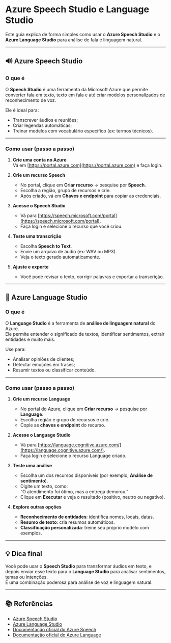 # Azure Speech Studio e Language Studio

Este guia explica de forma simples como usar o **Azure Speech Studio** e o **Azure Language Studio** para análise de fala e linguagem natural.

---

## 🔊 Azure Speech Studio

### O que é
O **Speech Studio** é uma ferramenta da Microsoft Azure que permite converter fala em texto, texto em fala e até criar modelos personalizados de reconhecimento de voz.  

Ele é ideal para:
- Transcrever áudios e reuniões;
- Criar legendas automáticas;
- Treinar modelos com vocabulário específico (ex: termos técnicos).

---

### Como usar (passo a passo)

1. **Crie uma conta no Azure**  
   Vá em [https://portal.azure.com](https://portal.azure.com) e faça login.

2. **Crie um recurso Speech**  
   - No portal, clique em **Criar recurso** → pesquise por **Speech**.  
   - Escolha a região, grupo de recursos e crie.  
   - Após criado, vá em **Chaves e endpoint** para copiar as credenciais.

3. **Acesse o Speech Studio**  
   - Vá para [https://speech.microsoft.com/portal](https://speech.microsoft.com/portal).  
   - Faça login e selecione o recurso que você criou.

4. **Teste uma transcrição**  
   - Escolha **Speech to Text**.  
   - Envie um arquivo de áudio (ex: WAV ou MP3).  
   - Veja o texto gerado automaticamente.

5. **Ajuste e exporte**  
   - Você pode revisar o texto, corrigir palavras e exportar a transcrição.

---

## 💬 Azure Language Studio

### O que é
O **Language Studio** é a ferramenta de **análise de linguagem natural** do Azure.  
Ele permite entender o significado de textos, identificar sentimentos, extrair entidades e muito mais.

Use para:
- Analisar opiniões de clientes;
- Detectar emoções em frases;
- Resumir textos ou classificar conteúdo.

---

### Como usar (passo a passo)

1. **Crie um recurso Language**
   - No portal do Azure, clique em **Criar recurso** → pesquise por **Language**.
   - Escolha região e grupo de recursos e crie.
   - Copie as **chaves e endpoint** do recurso.

2. **Acesse o Language Studio**
   - Vá para [https://language.cognitive.azure.com/](https://language.cognitive.azure.com/).
   - Faça login e selecione o recurso Language criado.

3. **Teste uma análise**
   - Escolha um dos recursos disponíveis (por exemplo, **Análise de sentimento**).
   - Digite um texto, como:  
     “O atendimento foi ótimo, mas a entrega demorou.”
   - Clique em **Executar** e veja o resultado (positivo, neutro ou negativo).

4. **Explore outras opções**
   - **Reconhecimento de entidades**: identifica nomes, locais, datas.  
   - **Resumo de texto**: cria resumos automáticos.  
   - **Classificação personalizada**: treine seu próprio modelo com exemplos.

---

## 💡 Dica final
Você pode usar o **Speech Studio** para transformar áudios em texto, e depois enviar esse texto para o **Language Studio** para analisar sentimentos, temas ou intenções.  
É uma combinação poderosa para análise de voz e linguagem natural.

---

## 📚 Referências
- [Azure Speech Studio](https://speech.microsoft.com/portal)  
- [Azure Language Studio](https://language.cognitive.azure.com/)  
- [Documentação oficial do Azure Speech](https://learn.microsoft.com/azure/ai-services/speech-service/)  
- [Documentação oficial do Azure Language](https://learn.microsoft.com/azure/ai-services/language-service/)
